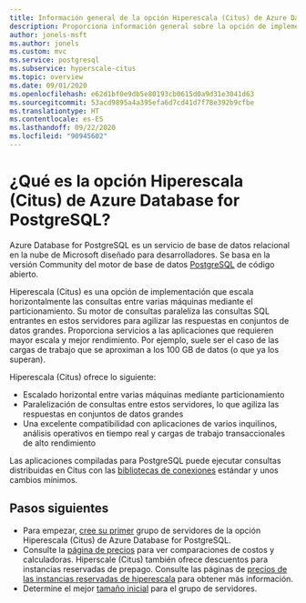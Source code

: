 ```yaml
---
title: Información general de la opción Hiperescala (Citus) de Azure Database for PostgreSQL
description: Proporciona información general sobre la opción de implementación Hiperescala (Citus).
author: jonels-msft
ms.author: jonels
ms.custom: mvc
ms.service: postgresql
ms.subservice: hyperscale-citus
ms.topic: overview
ms.date: 09/01/2020
ms.openlocfilehash: e62d1bf0e9db5e80193cb0615d0a9d31e3041d63
ms.sourcegitcommit: 53acd9895a4a395efa6d7cd41d7f78e392b9cfbe
ms.translationtype: HT
ms.contentlocale: es-ES
ms.lasthandoff: 09/22/2020
ms.locfileid: "90945602"
---
```

# <a name="what-is-azure-database-for-postgresql---hyperscale-citus"></a>¿Qué es la opción Hiperescala (Citus) de Azure Database for PostgreSQL?

Azure Database for PostgreSQL es un servicio de base de datos relacional en la nube de Microsoft diseñado para desarrolladores. Se basa en la versión Community del motor de base de datos [PostgreSQL](https://www.postgresql.org/) de código abierto.

Hiperescala (Citus) es una opción de implementación que escala horizontalmente las consultas entre varias máquinas mediante el particionamiento. Su motor de consultas paraleliza las consultas SQL entrantes en estos servidores para agilizar las respuestas en conjuntos de datos grandes. Proporciona servicios a las aplicaciones que requieren mayor escala y mejor rendimiento. Por ejemplo, suele ser el caso de las cargas de trabajo que se aproximan a los 100 GB de datos (o que ya los superan).

Hiperescala (Citus) ofrece lo siguiente:

- Escalado horizontal entre varias máquinas mediante particionamiento
- Paralelización de consultas entre estos servidores, lo que agiliza las respuestas en conjuntos de datos grandes
- Una excelente compatibilidad con aplicaciones de varios inquilinos, análisis operativos en tiempo real y cargas de trabajo transaccionales de alto rendimiento

Las aplicaciones compiladas para PostgreSQL puede ejecutar consultas distribuidas en Citus con las [bibliotecas de conexiones](./concepts-connection-libraries.md) estándar y unos cambios mínimos.

## <a name="next-steps"></a>Pasos siguientes

- Para empezar, [cree su primer](./quickstart-create-hyperscale-portal.md) grupo de servidores de la opción Hiperescala (Citus) de Azure Database for PostgreSQL.
- Consulte la [página de precios](https://azure.microsoft.com/pricing/details/postgresql/) para ver comparaciones de costos y calculadoras. Hiperscale (Citus) también ofrece descuentos para instancias reservadas de prepago. Consulte las páginas de [precios de las instancias reservadas de hiperescala](concepts-hyperscale-reserved-pricing.md) para obtener más información.
- Determine el mejor [tamaño inicial](howto-hyperscale-scaling.md#picking-initial-size) para el grupo de servidores.
